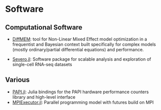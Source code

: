 # Software

## Computational Software

* [DiffMEM](/project/diffmem): tool for Non-Linear Mixed Effect model optimization in a frequentist and Bayesian context built specifically for complex models (mostly ordinary/partial differential equations) and performance.

* [Severo.jl](/project/severo): Software package for scalable analysis and exploration of single-cell RNA-seq datasets

## Various

* [PAPI.jl](https://github.com/tomhaber/PAPI.jl): Julia bindings for the PAPI hardware performance counters library and high-level interface
* [MPIExecutor.jl](https://github.com/tomhaber/MPIExecutor.jl): Parallel programming model with futures build on MPI
